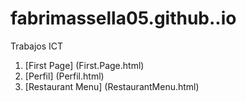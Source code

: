 # fabrimassella05.github..io
Trabajos ICT
1. [First Page] (First.Page.html)
2. [Perfil] (Perfil.html)
3. [Restaurant Menu] (RestaurantMenu.html)
